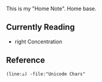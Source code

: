 This is my "Home Note". Home base.

## Currently Reading

- right Concentration


## Reference 

```query
(line:⫝) -file:"Unicode Chars"
```